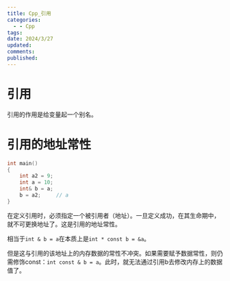 ```yaml
---
title: Cpp_引用
categories:
  - - Cpp
tags: 
date: 2024/3/27
updated: 
comments: 
published:
---
```

# 引用

引用的作用是给变量起一个别名。
# 引用的地址常性

```cpp
int main()
{
    int a2 = 9;
    int a = 10;
    int& b = a;
    b = a2;     // a
}
```

在定义引用时，必须指定一个被引用者（地址）。一旦定义成功，在其生命期中，就不可更换地址了。这是引用的地址常性。

相当于`int & b = a`在本质上是`int * const b = &a`。

但是这与引用的该地址上的内存数据的常性不冲突。如果需要赋予数据常性，则仍需修饰const：`int const & b = a`。此时，就无法通过引用b去修改内存上的数据值了。